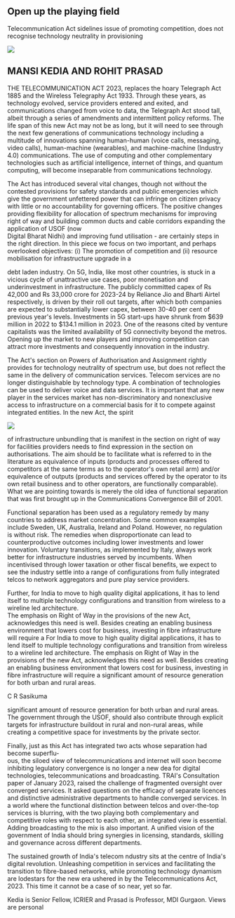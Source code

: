 ## Open up the playing field

Telecommunication Act sidelines issue of promoting competition, does not recognise technology neutrality in provisioning

![](_page_0_Picture_2.jpeg)

## MANSI KEDIA AND ROHIT PRASAD

THE TELECOMMUNICATION ACT 2023, replaces the hoary Telegraph Act 1885 and the Wireless Telegraphy Act 1933. Through these years, as technology evolved, service providers entered and exited, and communications changed from voice to data, the Telegraph Act stood tall, albeit through a series of amendments and intermittent policy reforms. The life span of this new Act may not be as long, but it will need to see through the next few generations of communications technology including a multitude of innovations spanning human-human (voice calls, messaging, video calls), human-machine (wearables), and machine-machine (Industry 4.0) communications. The use of computing and other complementary technologies such as artificial intelligence, internet of things, and quantum computing, will become inseparable from communications technology.

The Act has introduced several vital changes, though not without the contested provisions for safety standards and public emergencies which give the government unfettered power that can infringe on citizen privacy with little or no accountability for governing officers. The positive changes providing flexibility for allocation of spectrum mechanisms for improving right of way and building common ducts and cable corridors expanding the application of USOF (now<br>Digital Bharat Nidhi) and improving fund utilisation - are certainly steps in the right direction. In this piece we focus on two important, and perhaps overlooked objectives: (i) The promotion of competition and (ii) resource mobilisation for infrastructure upgrade in a

debt laden industry. On 5G, India, like most other countries, is stuck in a vicious cycle of unattractive use cases, poor monetisation and underinvestment in infrastructure. The publicly committed capex of Rs 42,000 and Rs 33,000 crore for 2023-24 by Reliance Jio and Bharti Airtel respectively, is driven by their roll out targets, after which both companies are expected to substantially lower capex, between 30-40 per cent of previous year's levels. Investments in 5G start-ups have shrunk from \$639 million in 2022 to \$134.1 million in 2023. One of the reasons cited by venture capitalists was the limited availability of 5G connectivity beyond the metros. Opening up the market to new players and improving competition can attract more investments and consequently innovation in the industry.

The Act's section on Powers of Authorisation and Assignment rightly provides for technology neutrality of spectrum use, but does not reflect the same in the delivery of communication services. Telecom services are no longer distinguishable by technology type. A combination of technologies can be used to deliver voice and data services. It is important that any new player in the services market has non-discriminatory and nonexclusive access to infrastructure on a commercial basis for it to compete against integrated entities. In the new Act, the spirit

![](_page_0_Picture_8.jpeg)

of infrastructure unbundling that is manifest in the section on right of way for facilities providers needs to find expression in the section on authorisations. The aim should be to facilitate what is referred to in the literature as equivalence of inputs (products and processes offered to competitors at the same terms as to the operator's own retail arm) and/or equivalence of outputs (products and services offered by the operator to its own retail business and to other operators, are functionally comparable). What we are pointing towards is merely the old idea of functional separation that was first brought up in the Communications Convergence Bill of 2001.

Functional separation has been used as a regulatory remedy by many countries to address market concentration. Some common examples include Sweden, UK, Australia, Ireland and Poland. However, no regulation is without risk. The remedies when disproportionate can lead to counterproductive outcomes including lower investments and lower innovation. Voluntary transitions, as implemented by Italy, always work better for infrastructure industries served by incumbents. When incentivised through lower taxation or other fiscal benefits, we expect to see the industry settle into a range of configurations from fully integrated telcos to network aggregators and pure play service providers.

Further, for India to move to high quality digital applications, it has to lend itself to multiple technology configurations and transition from wireless to a wireline led architecture.<br>The emphasis on Right of Way in the provisions of the new Act, acknowledges this need is well. Besides creating an enabling business environment that lowers cost for business, investing in fibre infrastructure will require a For India to move to high quality digital applications, it has to lend itself to multiple technology configurations and transition from wireless to a wireline led architecture. The emphasis on Right of Way in the provisions of the new Act, acknowledges this need as well. Besides creating an enabling business environment that lowers cost for business, investing in fibre infrastructure will require a significant amount of resource generation for both urban and rural areas.

C R Sasikuma

significant amount of resource generation for both urban and rural areas. The government through the USOF, should also contribute through explicit targets for infrastructure buildout in rural and non-rural areas, while creating a competitive space for investments by the private sector.

Finally, just as this Act has integrated two acts whose separation had become superflu-<br>ous, the siloed view of telecommunications and internet will soon become inhibiting legulatory convergence is no longer a new dea for digital technologies, telecommunications and broadcasting. TRAI's Consultation<br>paper of January 2023, raised the challenge of fragmented oversight over converged services. It asked questions on the efficacy of separate licences and distinctive administrative departments to handle converged services. In a world where the functional distinction between telcos and over-the-top services is blurring, with the two playing both complementary and competitive roles with respect to each other, an integrated view is essential. Adding broadcasting to the mix is also important. A unified vision of the government of India should bring synergies in licensing, standards, skilling and governance across different departments.

The sustained growth of India's telecom ndustry sits at the centre of India's digital revolution. Unleashing competition in services and facilitating the transition to fibre-based networks, while promoting technology dynamism are lodestars for the new era ushered in by the Telecommunications Act, 2023. This time it cannot be a case of so near, yet so far.

Kedia is Senior Fellow, ICRIER and Prasad is Professor, MDI Gurgaon. Views are personal